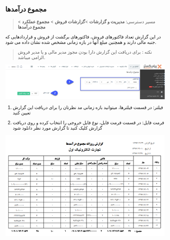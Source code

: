 ﻿## مجموع درآمدها

> مسیر دسترسی: **مدیریت و گزارشات** >**گزارشات فروش** > **مجموع عملکرد** > **مجموع درآمدها**

در این گزارش تعداد فاکتورهای فروش، فاکتورهای برگشت از فروش و قراردادهایی که جنبه مالی دارند و همچنین مبلغ آنها در بازه زمانی مشخص شده نشان داده می شود.

> نکته : برای دریافت این گزارش دارا بودن مجوز مدیر مالی و یا مدیر فروش الزامی میباشد.

![](158.png)

1) فیلتر: در قسمت فیلترها، میتوانید بازه زمانی مد نظرتان را برای دریافت این گزارش تعیین کنید

2) فرمت فایل: در قسمت فرمت فایل، نوع فایل خروجی را انتخاب کرده و روی دریافت گزارش کلیک کنید تا گزارش مورد نظر دانلود شود

![](TotalEarning2.png)

